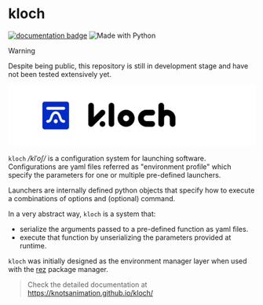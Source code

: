 # kloch

[![documentation badge](https://img.shields.io/badge/documentation-blue?style=flat&logo=readthedocs&logoColor=white)](https://knotsanimation.github.io/kloch/)
![Made with Python](https://img.shields.io/badge/Python->=3.7-blue?logo=python&logoColor=white)


> [!WARNING]
> Despite being public, this repository is still in development stage and
> have not been tested extensively yet.

![banner with logo and logotype](./doc/source/_static/banner.svg)

``kloch`` _/klˈoʃ/_ is a configuration system for launching software. 
Configurations are yaml files referred as "environment profile" which specify
the parameters for one or multiple pre-defined launchers.

Launchers are internally defined python objects that specify how to execute
a combinations of options and (optional) command.

In a very abstract way, `kloch` is a system that:
- serialize the arguments passed to a pre-defined function as yaml files.
- execute that function by unserializing the parameters provided at runtime.

`kloch` was initially designed as the environment manager layer when used with
the [rez](https://rez.readthedocs.io) package manager.

> Check the detailed documentation at https://knotsanimation.github.io/kloch/

